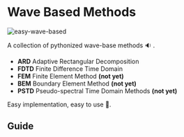 # Wave Based Methods

<img src="https://media.giphy.com/media/Us5o0Ff0NMCK35qvhr/giphy.gif" alt="easy-wave-based">

A collection of pythonized wave-base methods :sound: .

- **ARD** Adaptive Rectangular Decomposition
- **FDTD** Finite Difference Time Domain
- **FEM** Finite Element Method __(not yet)__
- **BEM** Boundary Element Method __(not yet)__
- **PSTD** Pseudo-spectral Time Domain Methods __(not yet)__

Easy implementation, easy to use :rabbit2:.

## Guide